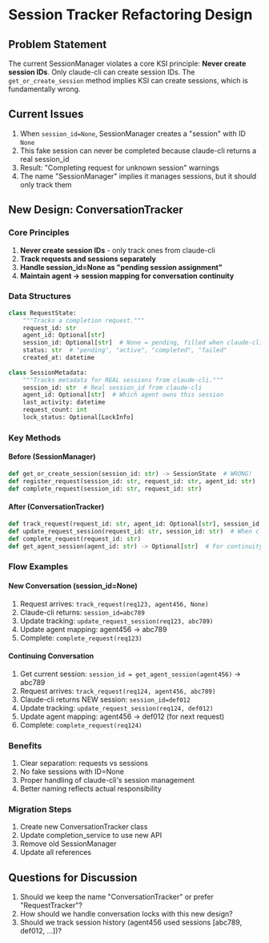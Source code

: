 # Session Tracker Refactoring Design

## Problem Statement
The current SessionManager violates a core KSI principle: **Never create session IDs**. Only claude-cli can create session IDs. The `get_or_create_session` method implies KSI can create sessions, which is fundamentally wrong.

## Current Issues
1. When `session_id=None`, SessionManager creates a "session" with ID `None`
2. This fake session can never be completed because claude-cli returns a real session_id
3. Result: "Completing request for unknown session" warnings
4. The name "SessionManager" implies it manages sessions, but it should only track them

## New Design: ConversationTracker

### Core Principles
1. **Never create session IDs** - only track ones from claude-cli
2. **Track requests and sessions separately**
3. **Handle session_id=None as "pending session assignment"**
4. **Maintain agent → session mapping for conversation continuity**

### Data Structures
```python
class RequestState:
    """Tracks a completion request."""
    request_id: str
    agent_id: Optional[str]
    session_id: Optional[str]  # None = pending, filled when claude-cli responds
    status: str  # "pending", "active", "completed", "failed"
    created_at: datetime
    
class SessionMetadata:
    """Tracks metadata for REAL sessions from claude-cli."""
    session_id: str  # Real session_id from claude-cli
    agent_id: Optional[str]  # Which agent owns this session
    last_activity: datetime
    request_count: int
    lock_status: Optional[LockInfo]
```

### Key Methods

#### Before (SessionManager)
```python
def get_or_create_session(session_id: str) -> SessionState  # WRONG!
def register_request(session_id: str, request_id: str, agent_id: str)
def complete_request(session_id: str, request_id: str)
```

#### After (ConversationTracker)
```python
def track_request(request_id: str, agent_id: Optional[str], session_id: Optional[str])
def update_request_session(request_id: str, session_id: str)  # When claude-cli returns
def complete_request(request_id: str)
def get_agent_session(agent_id: str) -> Optional[str]  # For continuity
```

### Flow Examples

#### New Conversation (session_id=None)
1. Request arrives: `track_request(req123, agent456, None)`
2. Claude-cli returns: `session_id=abc789`
3. Update tracking: `update_request_session(req123, abc789)`
4. Update agent mapping: agent456 → abc789
5. Complete: `complete_request(req123)`

#### Continuing Conversation
1. Get current session: `session_id = get_agent_session(agent456)` → abc789
2. Request arrives: `track_request(req124, agent456, abc789)`
3. Claude-cli returns NEW session: `session_id=def012`
4. Update tracking: `update_request_session(req124, def012)`
5. Update agent mapping: agent456 → def012 (for next request)
6. Complete: `complete_request(req124)`

### Benefits
1. Clear separation: requests vs sessions
2. No fake sessions with ID=None
3. Proper handling of claude-cli's session management
4. Better naming reflects actual responsibility

### Migration Steps
1. Create new ConversationTracker class
2. Update completion_service to use new API
3. Remove old SessionManager
4. Update all references

## Questions for Discussion
1. Should we keep the name "ConversationTracker" or prefer "RequestTracker"?
2. How should we handle conversation locks with this new design?
3. Should we track session history (agent456 used sessions [abc789, def012, ...])?